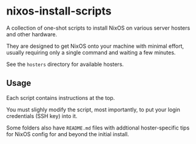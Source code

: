 # nixos-install-scripts

A collection of one-shot scripts to install NixOS on various server hosters and other hardware.

They are designed to get NixOS onto your machine with minimal effort, usually requiring only a single command and waiting a few minutes.

See the `hosters` directory for available hosters.


## Usage

Each script contains instructions at the top.

You must slighly modify the script, most importantly, to put your login credentials (SSH key) into it.

Some folders also have `README.md` files with addtional hoster-specific tips for NixOS config for and beyond the initial install.
